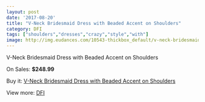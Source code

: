 ```yaml
---
layout: post
date: '2017-08-20'
title: "V-Neck Bridesmaid Dress with Beaded Accent on Shoulders"
category: DFI
tags: ["shoulders","dresses","crazy","style","with"]
image: http://img.eudances.com/10543-thickbox_default/v-neck-bridesmaid-dress-with-beaded-accent-on-shoulders.jpg
---
```

V-Neck Bridesmaid Dress with Beaded Accent on Shoulders

On Sales: **$248.99**
<a href="https://www.eudances.com/en/dfi/3419-v-neck-bridesmaid-dress-with-beaded-accent-on-shoulders.html"><amp-img layout="responsive" width="600" height="600" src="//img.eudances.com/10543-thickbox_default/v-neck-bridesmaid-dress-with-beaded-accent-on-shoulders.jpg" alt="V-Neck Bridesmaid Dress with Beaded Accent on Shoulders 0" /></a>
<a href="https://www.eudances.com/en/dfi/3419-v-neck-bridesmaid-dress-with-beaded-accent-on-shoulders.html"><amp-img layout="responsive" width="600" height="600" src="//img.eudances.com/10546-thickbox_default/v-neck-bridesmaid-dress-with-beaded-accent-on-shoulders.jpg" alt="V-Neck Bridesmaid Dress with Beaded Accent on Shoulders 1" /></a>
<a href="https://www.eudances.com/en/dfi/3419-v-neck-bridesmaid-dress-with-beaded-accent-on-shoulders.html"><amp-img layout="responsive" width="600" height="600" src="//img.eudances.com/10545-thickbox_default/v-neck-bridesmaid-dress-with-beaded-accent-on-shoulders.jpg" alt="V-Neck Bridesmaid Dress with Beaded Accent on Shoulders 2" /></a>
<a href="https://www.eudances.com/en/dfi/3419-v-neck-bridesmaid-dress-with-beaded-accent-on-shoulders.html"><amp-img layout="responsive" width="600" height="600" src="//img.eudances.com/10544-thickbox_default/v-neck-bridesmaid-dress-with-beaded-accent-on-shoulders.jpg" alt="V-Neck Bridesmaid Dress with Beaded Accent on Shoulders 3" /></a>

Buy it: [V-Neck Bridesmaid Dress with Beaded Accent on Shoulders](https://www.eudances.com/en/dfi/3419-v-neck-bridesmaid-dress-with-beaded-accent-on-shoulders.html "V-Neck Bridesmaid Dress with Beaded Accent on Shoulders")

View more: [DFI](https://www.eudances.com/en/61-DFI "DFI")